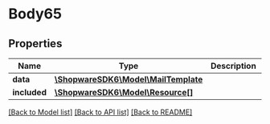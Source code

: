# Body65

## Properties
Name | Type | Description | Notes
------------ | ------------- | ------------- | -------------
**data** | [**\ShopwareSDK6\Model\MailTemplate**](MailTemplate.md) |  | [optional] 
**included** | [**\ShopwareSDK6\Model\Resource[]**](Resource.md) |  | [optional] 

[[Back to Model list]](../../README.md#documentation-for-models) [[Back to API list]](../../README.md#documentation-for-api-endpoints) [[Back to README]](../../README.md)

